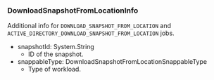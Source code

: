### DownloadSnapshotFromLocationInfo
Additional info for `DOWNLOAD_SNAPSHOT_FROM_LOCATION`
 and `ACTIVE_DIRECTORY_DOWNLOAD_SNAPSHOT_FROM_LOCATION` jobs.

- snapshotId: System.String
  - ID of the snapshot.
- snappableType: DownloadSnapshotFromLocationSnappableType
  - Type of workload.
